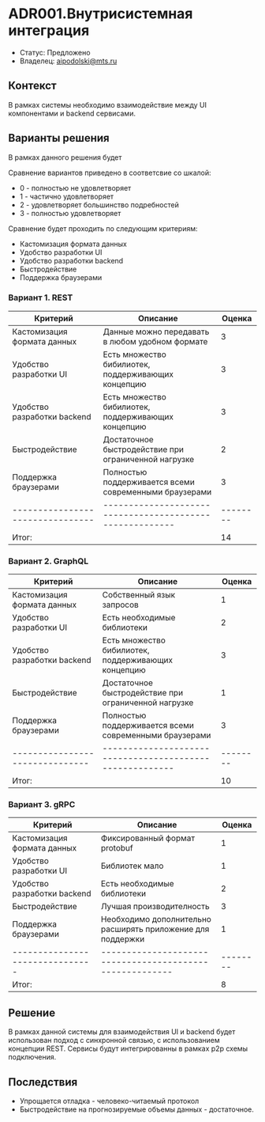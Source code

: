 # ADR001.Внутрисистемная интеграция
<!-- Название ADR состоит из [ADR.###] [Коротко суть принятого решения] -->

* Статус: Предложено
* Владелец: aipodolski@mts.ru

## Контекст
<!-- Описание проблемы, требующей решения, причин, побудивших принять решение, ограничений, действовавших на момент принятия решения -->
В рамках системы необходимо взаимодействие между UI компонентами и backend сервисами. 

## Варианты решения
<!-- Описание рассмотренных вариантов c их плюсами и минусами -->
В рамках данного решения будет 

Сравнение вариантов приведено в соответсвие со шкалой: 
* 0 - полностью не удовлетворяет
* 1 - частично удовлетворяет
* 2 - удовлетворяет большинство подребностей
* 3 - полностью удовлетворяет 

Сравнение будет проходить по следующим критериям:
* Кастомизация формата данных
* Удобство разработки UI
* Удобство разработки backend
* Быстродействие
* Поддержка браузерами

### Вариант 1. REST
<!-- Описание варианта 1 -->

| Критерий                         | Описание                                                 | Оценка   |
|----------------------------------|----------------------------------------------------------|----------|
| Кастомизация формата данных      | Данные можно передавать в любом удобном формате          | 3        |
| Удобство разработки UI           | Есть множество бибилиотек, поддерживающих концепцию      | 3        |
| Удобство разработки backend      | Есть множество бибилиотек, поддерживающих концепцию      | 3        |
| Быстродействие                   | Достаточное быстродействие при ограниченной нагрузке     | 2        |
| Поддержка браузерами             | Полностью поддерживается всеми современными браузерами   | 3        |
| -------------------------------- | -------------------------------------------------------- | -------- |
| Итог:                            |                                                          | 14       |

### Вариант 2. GraphQL
<!-- Описание варианта 2 -->
| Критерий                       | Описание                                                 | Оценка   |
|--------------------------------|----------------------------------------------------------|----------|
| Кастомизация формата данных    | Собственный язык запросов                                | 1        |
| Удобство разработки UI         | Есть необходимые библиотеки                              | 2        |
| Удобство разработки backend    | Есть множество бибилиотек, поддерживающих концепцию      | 3        |
| Быстродействие                 | Достаточное быстродействие при ограниченной нагрузке     | 1        |
| Поддержка браузерами           | Полностью поддерживается всеми современными браузерами   | 3        |
| -------------------------------| -------------------------------------------------------- | -------- |
| Итог:                          |                                                          | 10       |

### Вариант 3. gRPC
<!-- Описание варианта 2 -->
| Критерий                       | Описание                                                    | Оценка   |
|--------------------------------|-------------------------------------------------------------|----------|
| Кастомизация формата данных    | Фиксированный формат protobuf                               | 1        |
| Удобство разработки UI         | Библиотек мало                                              | 1        |
| Удобство разработки backend    | Есть необходимые библиотеки                                 | 2        |
| Быстродействие                 | Лучшая производителность                                    | 3        |
| Поддержка браузерами           | Необходимо дополнительно расширять приложение для поддержки | 1        |
| -------------------------------| --------------------------------------------------------    | -------- |
| Итог:                          |                                                             | 8        |

## Решение
<!-- Описание выбранного решения. Решение должно быть сформулировано чётко ("Мы используем...", "Мы не используем", а не "Желательно.." или "Предлагается..."). 
Должна быть понятна связь между решением и проблемой, почему выбрали именно это решение из вариантов -->
В рамках данной системы для взаимодействия UI и backend будет использован подход с синхронной связью, с использованием концепции REST. Сервисы будут интегрированны в рамках p2p схемы подключения.

## Последствия
<!-- Положительные и отрицательные последствия (trade-offs). Арх. решения, которые потребуется принять как следствие принятого решения. Если решение содержит риски, то описано, как с ними планируют поступить (за счет чего снижать, почему принять). -->
* Упрощается отладка - человеко-читаемый протокол
* Быстродействие на прогнозируемые объемы данных - достаточное.